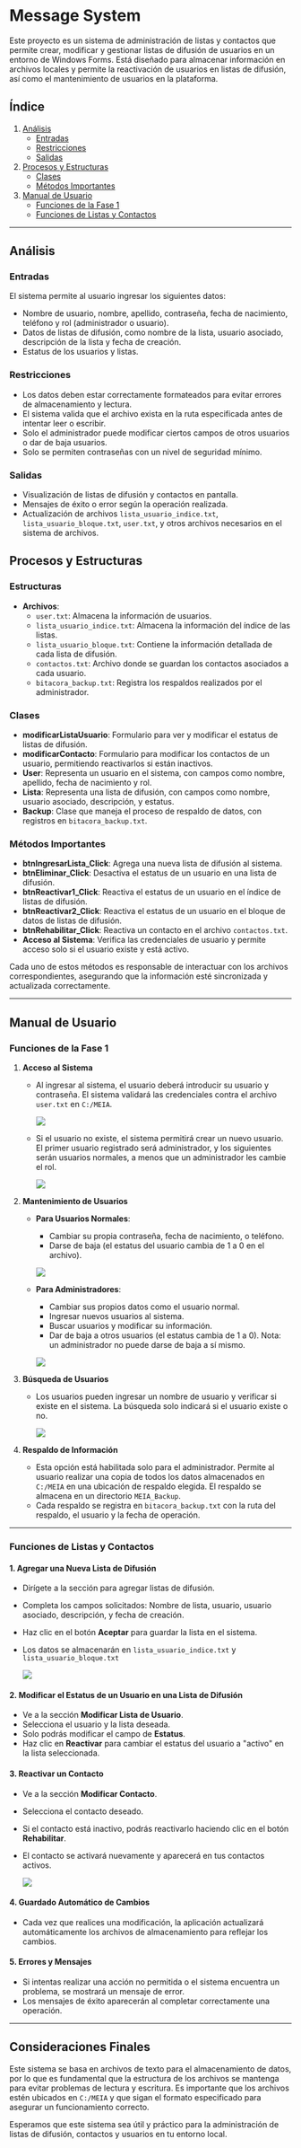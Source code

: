 # Message System

Este proyecto es un sistema de administración de listas y contactos que permite crear, modificar y gestionar listas de difusión de usuarios en un entorno de Windows Forms. Está diseñado para almacenar información en archivos locales y permite la reactivación de usuarios en listas de difusión, así como el mantenimiento de usuarios en la plataforma.

## Índice

1. [Análisis](#análisis)
   - [Entradas](#entradas)
   - [Restricciones](#restricciones)
   - [Salidas](#salidas)
2. [Procesos y Estructuras](#procesos-y-estructuras)
   - [Clases](#clases)
   - [Métodos Importantes](#métodos-importantes)
3. [Manual de Usuario](#manual-de-usuario)
   - [Funciones de la Fase 1](#funciones-de-la-fase-1)
   - [Funciones de Listas y Contactos](#funciones-de-listas-y-contactos)

---

## Análisis

### Entradas
El sistema permite al usuario ingresar los siguientes datos:
- Nombre de usuario, nombre, apellido, contraseña, fecha de nacimiento, teléfono y rol (administrador o usuario).
- Datos de listas de difusión, como nombre de la lista, usuario asociado, descripción de la lista y fecha de creación.
- Estatus de los usuarios y listas.

### Restricciones
- Los datos deben estar correctamente formateados para evitar errores de almacenamiento y lectura.
- El sistema valida que el archivo exista en la ruta especificada antes de intentar leer o escribir.
- Solo el administrador puede modificar ciertos campos de otros usuarios o dar de baja usuarios.
- Solo se permiten contraseñas con un nivel de seguridad mínimo.

### Salidas
- Visualización de listas de difusión y contactos en pantalla.
- Mensajes de éxito o error según la operación realizada.
- Actualización de archivos `lista_usuario_indice.txt`, `lista_usuario_bloque.txt`, `user.txt`, y otros archivos necesarios en el sistema de archivos.

## Procesos y Estructuras

### Estructuras
- **Archivos**:
  - `user.txt`: Almacena la información de usuarios.
  - `lista_usuario_indice.txt`: Almacena la información del índice de las listas.
  - `lista_usuario_bloque.txt`: Contiene la información detallada de cada lista de difusión.
  - `contactos.txt`: Archivo donde se guardan los contactos asociados a cada usuario.
  - `bitacora_backup.txt`: Registra los respaldos realizados por el administrador.

### Clases
- **modificarListaUsuario**: Formulario para ver y modificar el estatus de listas de difusión.
- **modificarContacto**: Formulario para modificar los contactos de un usuario, permitiendo reactivarlos si están inactivos.
- **User**: Representa un usuario en el sistema, con campos como nombre, apellido, fecha de nacimiento y rol.
- **Lista**: Representa una lista de difusión, con campos como nombre, usuario asociado, descripción, y estatus.
- **Backup**: Clase que maneja el proceso de respaldo de datos, con registros en `bitacora_backup.txt`.

### Métodos Importantes
- **btnIngresarLista_Click**: Agrega una nueva lista de difusión al sistema.
- **btnEliminar_Click**: Desactiva el estatus de un usuario en una lista de difusión.
- **btnReactivar1_Click**: Reactiva el estatus de un usuario en el índice de listas de difusión.
- **btnReactivar2_Click**: Reactiva el estatus de un usuario en el bloque de datos de listas de difusión.
- **btnRehabilitar_Click**: Reactiva un contacto en el archivo `contactos.txt`.
- **Acceso al Sistema**: Verifica las credenciales de usuario y permite acceso solo si el usuario existe y está activo.

Cada uno de estos métodos es responsable de interactuar con los archivos correspondientes, asegurando que la información esté sincronizada y actualizada correctamente.

---

## Manual de Usuario

### Funciones de la Fase 1

1. **Acceso al Sistema**
   - Al ingresar al sistema, el usuario deberá introducir su usuario y contraseña. El sistema validará las credenciales contra el archivo `user.txt` en `C:/MEIA`.

      ![](imagenes/Login.png)
   - Si el usuario no existe, el sistema permitirá crear un nuevo usuario. El primer usuario registrado será administrador, y los siguientes serán usuarios normales, a menos que un administrador les cambie el rol.
     
     ![](imagenes/creatUser.png)

2. **Mantenimiento de Usuarios**
   - **Para Usuarios Normales**:
     - Cambiar su propia contraseña, fecha de nacimiento, o teléfono.
     - Darse de baja (el estatus del usuario cambia de 1 a 0 en el archivo).
       
     ![](imagenes/menuUsuario.png)
   - **Para Administradores**:
     - Cambiar sus propios datos como el usuario normal.
     - Ingresar nuevos usuarios al sistema.
     - Buscar usuarios y modificar su información.
     - Dar de baja a otros usuarios (el estatus cambia de 1 a 0). Nota: un administrador no puede darse de baja a sí mismo.
       
      ![](imagenes/menu.png)
     
3. **Búsqueda de Usuarios**
   - Los usuarios pueden ingresar un nombre de usuario y verificar si existe en el sistema. La búsqueda solo indicará si el usuario existe o no.
     
      ![](imagenes/MetodoBuscar.png)

4. **Respaldo de Información**
   - Esta opción está habilitada solo para el administrador. Permite al usuario realizar una copia de todos los datos almacenados en `C:/MEIA` en una ubicación de respaldo elegida. El respaldo se almacena en un directorio `MEIA_Backup`.
   - Cada respaldo se registra en `bitacora_backup.txt` con la ruta del respaldo, el usuario y la fecha de operación.

---

### Funciones de Listas y Contactos

#### 1. Agregar una Nueva Lista de Difusión
   - Dirígete a la sección para agregar listas de difusión.
   - Completa los campos solicitados: Nombre de lista, usuario, usuario asociado, descripción, y fecha de creación.
   - Haz clic en el botón **Aceptar** para guardar la lista en el sistema.
   - Los datos se almacenarán en `lista_usuario_indice.txt` y `lista_usuario_bloque.txt`
     
      ![](imagenes/crearLista.png)

#### 2. Modificar el Estatus de un Usuario en una Lista de Difusión
   - Ve a la sección **Modificar Lista de Usuario**.
   - Selecciona el usuario y la lista deseada.
   - Solo podrás modificar el campo de **Estatus**.
   - Haz clic en **Reactivar** para cambiar el estatus del usuario a "activo" en la lista seleccionada.

#### 3. Reactivar un Contacto
   - Ve a la sección **Modificar Contacto**.
   - Selecciona el contacto deseado.
   - Si el contacto está inactivo, podrás reactivarlo haciendo clic en el botón **Rehabilitar**.
   - El contacto se activará nuevamente y aparecerá en tus contactos activos.
     
      ![](imagenes/AgregarContacto.png)

#### 4. Guardado Automático de Cambios
   - Cada vez que realices una modificación, la aplicación actualizará automáticamente los archivos de almacenamiento para reflejar los cambios.

#### 5. Errores y Mensajes
   - Si intentas realizar una acción no permitida o el sistema encuentra un problema, se mostrará un mensaje de error.
   - Los mensajes de éxito aparecerán al completar correctamente una operación.

---

## Consideraciones Finales
Este sistema se basa en archivos de texto para el almacenamiento de datos, por lo que es fundamental que la estructura de los archivos se mantenga para evitar problemas de lectura y escritura. Es importante que los archivos estén ubicados en `C:/MEIA` y que sigan el formato especificado para asegurar un funcionamiento correcto.

Esperamos que este sistema sea útil y práctico para la administración de listas de difusión, contactos y usuarios en tu entorno local.
